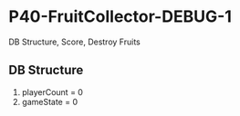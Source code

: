 # P40-FruitCollector-DEBUG-1
DB Structure, Score, Destroy Fruits

## DB Structure
1. playerCount = 0
2. gameState = 0

